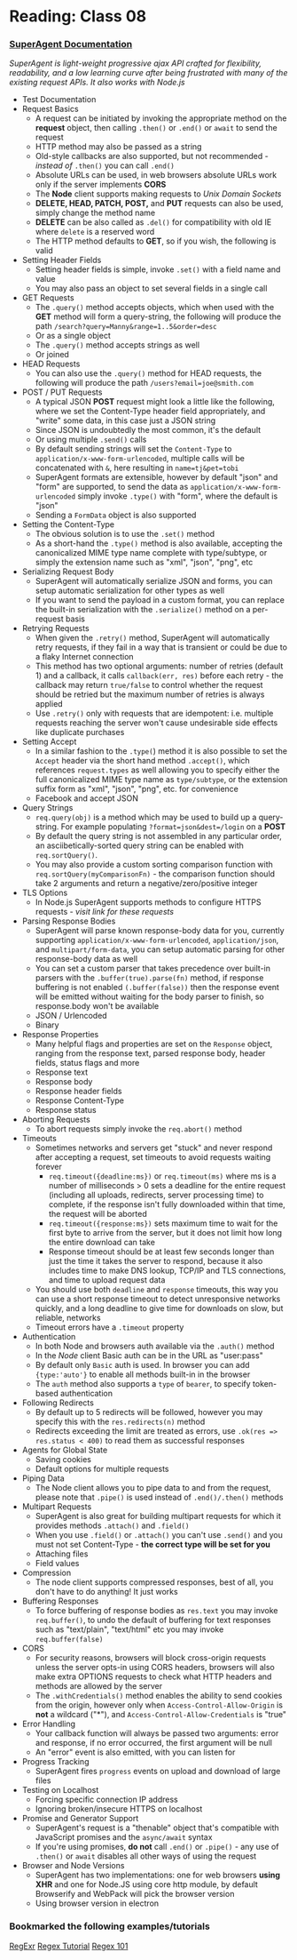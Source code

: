 # Reading: Class 08

### [SuperAgent Documentation](https://visionmedia.github.io/superagent/)
*SuperAgent is light-weight progressive ajax API crafted for flexibility, readability, and a low learning curve after being frustrated with many of the existing request APIs. It also works with Node.js*

- Test Documentation
- Request Basics
  * A request can be initiated by invoking the appropriate method on the **request** object, then calling `.then()` or `.end()` or `await` to send the request
  * HTTP method may also be passed as a string
  * Old-style callbacks are also supported, but not recommended - *instead of* `.then()` you can call `.end()`
  * Absolute URLs can be used, in web browsers absolute URLs work only if the server implements **CORS**
  * The **Node** client supports making requests to *Unix Domain Sockets*
  * **DELETE, HEAD, PATCH, POST,** and **PUT** requests can also be used, simply change the method name
  * **DELETE** can be also called as `.del()` for compatibility with old IE where `delete` is a reserved word
  * The HTTP method defaults to **GET**, so if you wish, the following is valid
- Setting Header Fields
  * Setting header fields is simple, invoke `.set()` with a field name and value
  * You may also pass an object to set several fields in a single call
- GET Requests
  * The `.query()` method accepts objects, which when used with the **GET** method will form a query-string, the following will produce the path `/search?query=Manny&range=1..5&order=desc`
  * Or as a single object
  * The `.query()` method accepts strings as well
  * Or joined
- HEAD Requests
  * You can also use the `.query()` method for HEAD requests, the following will produce the path `/users?email=joe@smith.com`
- POST / PUT Requests
  * A typical JSON **POST** request might look a little like the following, where we set the Content-Type header field appropriately, and "write" some data, in this case just a JSON string
  * Since JSON is undoubtedly the most common, it's the default
  * Or using multiple `.send()` calls
  * By default sending strings will set the `Content-Type` to `application/x-www-form-urlencoded`, multiple calls will be concatenated with `&`, here resulting in `name=tj&pet=tobi`
  * SuperAgent formats are extensible, however by default "json" and "form" are supported, to send the data as `application/x-www-form-urlencoded` simply invoke `.type()` with "form", where the default is "json"
  * Sending a `FormData` object is also supported
- Setting the Content-Type
  * The obvious solution is to use the `.set()` method
  * As a short-hand the `.type()` method is also available, accepting the canonicalized MIME type name complete with type/subtype, or simply the extension name such as "xml", "json", "png", etc
- Serializing Request Body
  * SuperAgent will automatically serialize JSON and forms, you can setup automatic serialization for other types as well
  * If you want to send the payload in a custom format, you can replace the built-in serialization with the `.serialize()` method on a per-request basis
- Retrying Requests
  * When given the `.retry()` method, SuperAgent will automatically retry requests, if they fail in a way that is transient or could be due to a flaky Internet connection
  * This method has two optional arguments: number of retries (default 1) and a callback, it calls `callback(err, res)` before each retry - the callback may return `true/false` to control whether the request should be retried but the maximum number of retries is always applied
  * Use `.retry()` only with requests that are idempotent: i.e. multiple requests reaching the server won't cause undesirable side effects like duplicate purchases
- Setting Accept
  * In a similar fashion to the `.type(`) method it is also possible to set the `Accept` header via the short hand method `.accept()`, which references `request.types` as well allowing you to specify either the full canonicalized MIME type name as `type/subtype`, or the extension suffix form as "xml", "json", "png", etc. for convenience
  * Facebook and accept JSON
- Query Strings
  * `req.query(obj)` is a method which may be used to build up a query-string. For example populating `?format=json&dest=/login` on a **POST**
  * By default the query string is not assembled in any particular order, an asciibetically-sorted query string can be enabled with `req.sortQuery()`.
  * You may also provide a custom sorting comparison function with `req.sortQuery(myComparisonFn)` - the comparison function should take 2 arguments and return a negative/zero/positive integer
- TLS Options
  * In Node.js SuperAgent supports methods to configure HTTPS requests - *visit link for these requests*
- Parsing Response Bodies
  * SuperAgent will parse known response-body data for you, currently supporting `application/x-www-form-urlencoded`, `application/json`, and `multipart/form-data`, you can setup automatic parsing for other response-body data as well
  * You can set a custom parser that takes precedence over built-in parsers with the `.buffer(true).parse(fn)` method, if response buffering is not enabled `(.buffer(false))` then the response event will be emitted without waiting for the body parser to finish, so response.body won't be available
  * JSON / Urlencoded
  * Binary
- Response Properties
  * Many helpful flags and properties are set on the `Response` object, ranging from the response text, parsed response body, header fields, status flags and more
  * Response text
  * Response body
  * Response header fields
  * Response Content-Type
  * Response status
- Aborting Requests
  * To abort requests simply invoke the `req.abort()` method
- Timeouts
  * Sometimes networks and servers get "stuck" and never respond after accepting a request, set timeouts to avoid requests waiting forever
    * `req.timeout({deadline:ms})` or `req.timeout(ms)` where ms is a number of milliseconds > 0 sets a deadline for the entire request (including all uploads, redirects, server processing time) to complete, if the response isn't fully downloaded within that time, the request will be aborted
    * `req.timeout({response:ms})` sets maximum time to wait for the first byte to arrive from the server, but it does not limit how long the entire download can take
    * Response timeout should be at least few seconds longer than just the time it takes the server to respond, because it also includes time to make DNS lookup, TCP/IP and TLS connections, and time to upload request data
  * You should use both `deadline` and `response` timeouts, this way you can use a short response timeout to detect unresponsive networks quickly, and a long deadline to give time for downloads on slow, but reliable, networks
  * Timeout errors have a `.timeout` property
- Authentication
  * In both Node and browsers auth available via the `.auth()` method
  * In the *Node* client Basic auth can be in the URL as "user:pass"
  * By default only `Basic` auth is used. In browser you can add `{type:'auto'}` to enable all methods built-in in the browser
  * The `auth` method also supports a `type` of `bearer`, to specify token-based authentication
- Following Redirects
  * By default up to 5 redirects will be followed, however you may specify this with the `res.redirects(n)` method
  * Redirects exceeding the limit are treated as errors, use `.ok(res => res.status < 400)` to read them as successful responses
- Agents for Global State
  * Saving cookies
  * Default options for multiple requests
- Piping Data
  * The Node client allows you to pipe data to and from the request, please note that `.pipe()` is used instead of `.end()/.then()` methods
- Multipart Requests
  * SuperAgent is also great for building multipart requests for which it provides methods `.attach()` and `.field()`
  * When you use `.field()` or `.attach()` you can't use `.send()` and you must not set Content-Type - **the correct type will be set for you**
  * Attaching files
  * Field values
- Compression
  * The node client supports compressed responses, best of all, you don't have to do anything! It just works
- Buffering Responses
  * To force buffering of response bodies as `res.text` you may invoke `req.buffer()`, to undo the default of buffering for text responses such as "text/plain", "text/html" etc you may invoke `req.buffer(false)`
- CORS
  * For security reasons, browsers will block cross-origin requests unless the server opts-in using CORS headers, browsers will also make extra OPTIONS requests to check what HTTP headers and methods are allowed by the server
  * The `.withCredentials()` method enables the ability to send cookies from the origin, however only when `Access-Control-Allow-Origin` is **not** a wildcard ("*"), and `Access-Control-Allow-Credentials` is "true"
- Error Handling
  * Your callback function will always be passed two arguments: error and response, if no error occurred, the first argument will be null
  * An "error" event is also emitted, with you can listen for
- Progress Tracking
  * SuperAgent fires `progress` events on upload and download of large files
- Testing on Localhost
  * Forcing specific connection IP address
  * Ignoring broken/insecure HTTPS on localhost
- Promise and Generator Support
  * SuperAgent's request is a "thenable" object that's compatible with JavaScript promises and the `async/await` syntax
  * If you're using promises, **do not** call `.end()` or `.pipe()` - any use of `.then()` or `await` disables all other ways of using the request
- Browser and Node Versions
  * SuperAgent has two implementations: one for web browsers **using XHR** and one for Node.JS using core http module, by default Browserify and WebPack will pick the browser version
  * Using browser version in electron


### Bookmarked the following examples/tutorials
[RegExr](https://regexr.com/)
[Regex Tutorial](https://medium.com/factory-mind/regex-tutorial-a-simple-cheatsheet-by-examples-649dc1c3f285)
[Regex 101](https://regex101.com/)